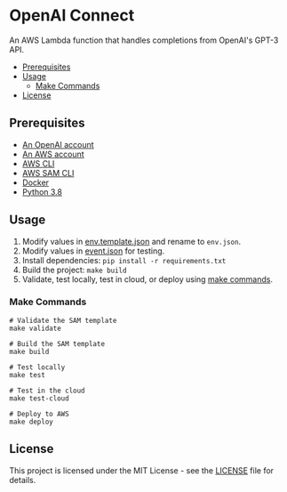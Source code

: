 # OpenAI Connect <!-- omit in toc -->

An AWS Lambda function that handles completions from OpenAI's GPT-3 API.

- [Prerequisites](#prerequisites)
- [Usage](#usage)
  - [Make Commands](#make-commands)
- [License](#license)

## Prerequisites

- [An OpenAI account](https://beta.openai.com/)
- [An AWS account](https://portal.aws.amazon.com/billing/signup#/start)
- [AWS CLI](https://docs.aws.amazon.com/cli/latest/userguide/cli-chap-install.html)
- [AWS SAM CLI](https://docs.aws.amazon.com/serverless-application-model/latest/developerguide/serverless-sam-cli-install.html)
- [Docker](https://docs.docker.com/get-docker/)
- [Python 3.8](https://www.python.org/downloads/release/python-380/)

## Usage

1. Modify values in [env.template.json]() and rename to `env.json`.
2. Modify values in [event.json]() for testing.
3. Install dependencies: `pip install -r requirements.txt`
4. Build the project: `make build`
5. Validate, test locally, test in cloud, or deploy using [make commands](#make-commands).

### Make Commands

```text
# Validate the SAM template
make validate

# Build the SAM template
make build

# Test locally
make test

# Test in the cloud
make test-cloud

# Deploy to AWS
make deploy
```

## License

This project is licensed under the MIT License - see the [LICENSE](LICENSE) file for details.
